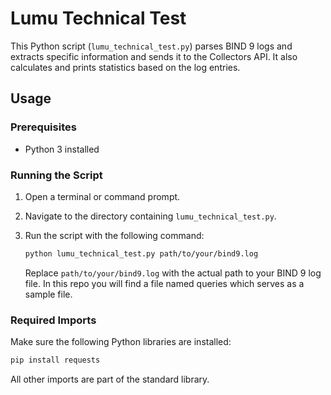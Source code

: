 # Lumu Technical Test

This Python script (`lumu_technical_test.py`) parses BIND 9 logs and extracts specific information and sends it to the Collectors API. It also calculates and prints statistics based on the log entries.

## Usage

### Prerequisites

- Python 3 installed

### Running the Script

1. Open a terminal or command prompt.
2. Navigate to the directory containing `lumu_technical_test.py`.
3. Run the script with the following command:

    ```bash
    python lumu_technical_test.py path/to/your/bind9.log
    ```

    Replace `path/to/your/bind9.log` with the actual path to your BIND 9 log file. In this repo you will find a file named queries which serves as a sample file.

### Required Imports

Make sure the following Python libraries are installed:

```bash
pip install requests
```
All other imports are part of the standard library.
